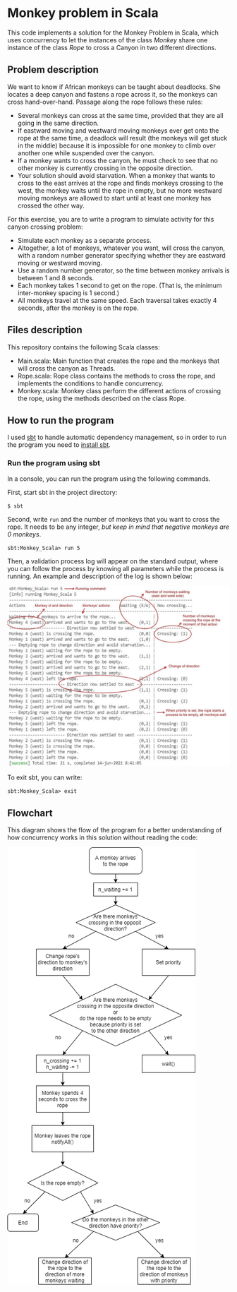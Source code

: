 # Monkey problem in Scala

This code implements a solution for the Monkey Problem in Scala, which uses concurrency to let the instances of the class *Monkey* share one instance of the class *Rope* to cross a Canyon in two different directions.

## Problem description
We want to know if African monkeys can be taught about deadlocks. She locates a deep canyon and fastens a rope across it, so the monkeys can cross hand-over-hand. Passage along the rope follows these rules:
+ Several monkeys can cross at the same time, provided that they are all going in the same
direction.
+ If eastward moving and westward moving monkeys ever get onto the rope at the same time, a deadlock will result (the monkeys will get stuck in the middle) because it is impossible for one monkey to climb over another one while suspended over the canyon.
+ If a monkey wants to cross the canyon, he must check to see that no other monkey is currently crossing in the opposite direction.
+ Your solution should avoid starvation. When a monkey that wants to cross to the east arrives at the rope and finds monkeys crossing to the west, the monkey waits until the rope in empty, but no more westward moving monkeys are allowed to start until at least one monkey has crossed the other way.

For this exercise, you are to write a program to simulate activity for this canyon crossing problem:
+ Simulate each monkey as a separate process.
+ Altogether, a lot of monkeys, whatever you want, will cross the canyon, with a random number generator specifying whether they are eastward moving or westward moving.
+ Use a random number generator, so the time between monkey arrivals is between 1 and 8 seconds.
+ Each monkey takes 1 second to get on the rope. (That is, the minimum inter-monkey spacing is 1 second.)
+ All monkeys travel at the same speed. Each traversal takes exactly 4 seconds, after the monkey is on the rope.

## Files description
This repository contains the following Scala classes:
+ Main.scala: Main function that creates the rope and the monkeys that will cross the canyon as Threads.
+ Rope.scala: Rope class contains the methods to cross the rope, and implements the conditions to handle concurrency.
+ Monkey.scala: Monkey class perform the different actions of crossing the rope, using the methods described on the class Rope.

## How to run the program
I used [sbt](https://www.scala-sbt.org/) to handle automatic dependency management, so in order to run the program you need to [install sbt](https://www.scala-sbt.org/1.x/docs/es/Setup.html).

### Run the program using sbt
In a console, you can run the program using the following commands.

First, start sbt in the project directory:
```
$ sbt
```

Second, write `run` and the number of monkeys that you want to cross the rope. It needs to be any integer, *but keep in mind that negative monkeys are 0 monkeys*.
```
sbt:Monkey_Scala> run 5
```

Then, a validation process log will appear on the standard output, where you can follow the process by knowing all parameters while the process is running. An example and description of the log is shown below:

![](diagram/log_example.png)

To exit sbt, you can write:
```
sbt:Monkey_Scala> exit
```

## Flowchart
This diagram shows the flow of the program for a better understanding of how concurrency works in this solution without reading the code:

![](diagram/monkey_problem_diagram.png)
